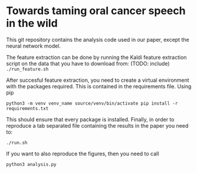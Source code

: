 # Towards taming oral cancer speech in the wild

This git repository contains the analysis code used in our paper, except the neural network model.

The feature extraction can be done by running the Kaldi feature extraction script on the data that you have to download from: (TODO: include)
`./run_feature.sh`

After succesful feature extraction, you need to create a virtual environment with the packages required. This is contained in the requirements file. Using pip

`python3 -m venv venv_name
source/venv/bin/activate
pip install -r requirements.txt`

This should ensure that every package is installed. Finally, in order to reproduce a tab separated file containing the results in the paper you need to:

`./run.sh`

If you want to also reproduce the figures, then you need to call

`python3 analysis.py`


